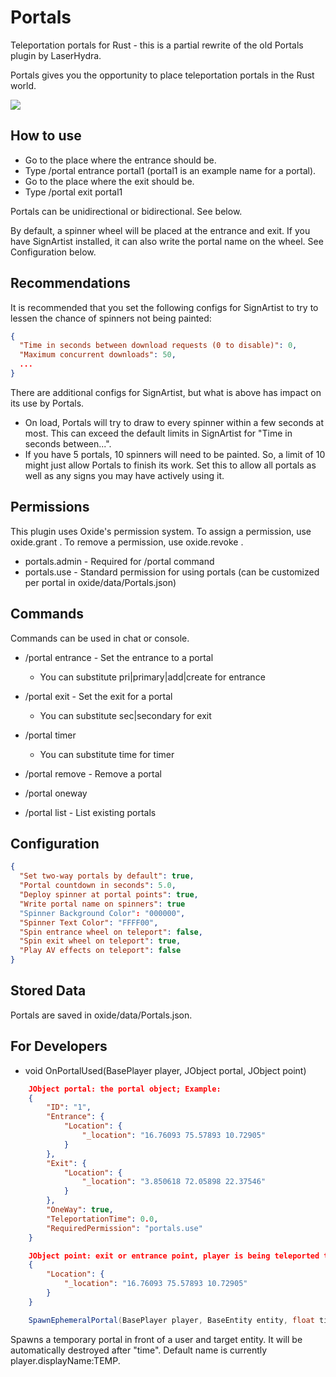 # Portals
Teleportation portals for Rust - this is a partial rewrite of the old Portals plugin by LaserHydra.

Portals gives you the opportunity to place teleportation portals in the Rust world.

![](https://i.imgur.com/6OJHsGz.jpg)

## How to use

  - Go to the place where the entrance should be.
  - Type /portal entrance portal1 (portal1 is an example name for a portal).
  - Go to the place where the exit should be.
  - Type /portal exit portal1

Portals can be unidirectional or bidirectional.  See below.

By default, a spinner wheel will be placed at the entrance and exit.  If you have SignArtist installed, it can also write the portal name on the wheel.  See Configuration below.

## Recommendations

It is recommended that you set the following configs for SignArtist to try to lessen the chance of spinners not being painted:

```json
{
  "Time in seconds between download requests (0 to disable)": 0,
  "Maximum concurrent downloads": 50,
  ...
}
```

There are additional configs for SignArtist, but what is above has impact on its use by Portals.

   - On load, Portals will try to draw to every spinner within a few seconds at most.  This can exceed the default limits in SignArtist for "Time in seconds between...".
   - If you have 5 portals, 10 spinners will need to be painted.  So, a limit of 10 might just allow Portals to finish its work.  Set this to allow all portals as well as any signs you may have actively using it.

## Permissions
This plugin uses Oxide's permission system. To assign a permission, use oxide.grant <user or group> <name or steam id> <permission>. To remove a permission, use oxide.revoke <user or group> <name or steam id> <permission>.

   - portals.admin - Required for /portal command
   - portals.use - Standard permission for using portals (can be customized per portal in oxide/data/Portals.json)

## Commands

Commands can be used in chat or console.

   - /portal entrance <name> - Set the entrance to a portal
     - You can substitute pri|primary|add|create for entrance

   - /portal exit <name> - Set the exit for a portal
     - You can substitute sec|secondary for exit

   - /portal timer <NAME> <numberofseconds>
     - You can substitute time for timer

   - /portal remove <name> - Remove a portal

   - /portal oneway <NAME> <truefalse>

   - /portal list - List existing portals

## Configuration

```json
{
  "Set two-way portals by default": true,
  "Portal countdown in seconds": 5.0,
  "Deploy spinner at portal points": true,
  "Write portal name on spinners": true
  "Spinner Background Color": "000000",
  "Spinner Text Color": "FFFF00",
  "Spin entrance wheel on teleport": false,
  "Spin exit wheel on teleport": true,
  "Play AV effects on teleport": false
}


```

## Stored Data

Portals are saved in oxide/data/Portals.json.

## For Developers

- void OnPortalUsed(BasePlayer player, JObject portal, JObject point)

```json
    JObject portal: the portal object; Example:
    {
        "ID": "1",
        "Entrance": {
            "Location": {
                "_location": "16.76093 75.57893 10.72905"
            }
        },
        "Exit": {
            "Location": {
                "_location": "3.850618 72.05898 22.37546"
            }
        },
        "OneWay": true,
        "TeleportationTime": 0.0,
        "RequiredPermission": "portals.use"
    }
```

```json
    JObject point: exit or entrance point, player is being teleported to; Example:
    {
        "Location": {
            "_location": "16.76093 75.57893 10.72905"
        }
    }
```

```cs
    SpawnEphemeralPortal(BasePlayer player, BaseEntity entity, float time = 10f)
```

Spawns a temporary portal in front of a user and target entity.  It will be automatically destroyed after "time".  Default name is currently player.displayName:TEMP.
